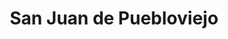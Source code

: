---
title: San Juan de Puebloviejo
url: /san-juan-de-puebloviejo/
latitude: -1.625
longitude: -79.563
---